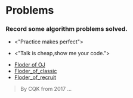 # Problems

### Record some algorithm problems solved. 

* <"Practice makes perfect">

* <"Talk is cheap,show me your code.">

- [Floder of OJ](Algorithm_Problems/Floder_of_OJ)
- [Floder_of_classic](Algorithm_Problems/Floder_of_classic)
- [Floder_of_recruit](Algorithm_Problems/Floder_of_recruit)

                                                                  
>By CQK from 2017 ...<br>  
                                                           

